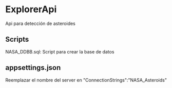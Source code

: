# ExplorerApi
Api para detección de asteroides

## Scripts
NASA_DDBB.sql: Script para crear la base de datos

## appsettings.json
Reemplazar el nombre del server en "ConnectionStrings":"NASA_Asteroids"
